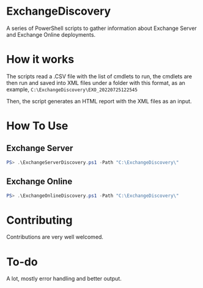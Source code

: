 # ExchangeDiscovery

A series of PowerShell scripts to gather information about Exchange Server and Exchange Online deployments.

# How it works
The scripts read a .CSV file with the list of cmdlets to run, the cmdlets are then run and saved into XML files under a folder with this format, as an example, `C:\ExchangeDiscovery\EXO_20220725122545`

Then, the script generates an HTML report with the XML files as an input.

# How To Use


## Exchange Server

```powershell
PS> .\ExchangeServerDiscovery.ps1 -Path "C:\ExchangeDiscovery\"
```

## Exchange Online

```powershell
PS> .\ExchangeOnlineDiscovery.ps1 -Path "C:\ExchangeDiscovery\"
```

# Contributing
Contributions are very well welcomed.

# To-do
A lot, mostly error handling and better output.
